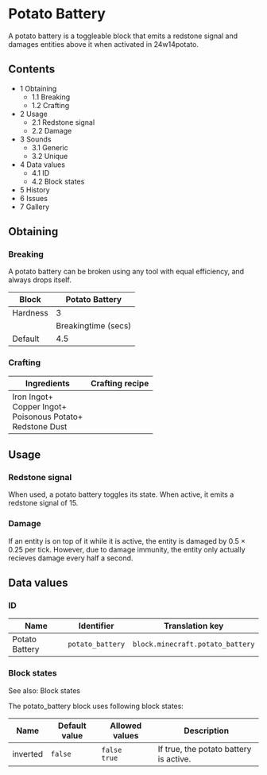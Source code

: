 # Potato Battery
A potato battery is a toggleable block that emits a redstone signal and damages entities above it when activated in 24w14potato.

## Contents
- 1 Obtaining
	- 1.1 Breaking
	- 1.2 Crafting
- 2 Usage
	- 2.1 Redstone signal
	- 2.2 Damage
- 3 Sounds
	- 3.1 Generic
	- 3.2 Unique
- 4 Data values
	- 4.1 ID
	- 4.2 Block states
- 5 History
- 6 Issues
- 7 Gallery

## Obtaining
### Breaking
A potato battery can be broken using any tool with equal efficiency, and always drops itself.

| Block    | Potato Battery      |
|----------|---------------------|
| Hardness | 3                   |
|          | Breakingtime (secs) |
| Default  | 4.5                 |

### Crafting
| Ingredients                                                           | Crafting recipe |
|-----------------------------------------------------------------------|-----------------|
| Iron Ingot+<br/>Copper Ingot+<br/>Poisonous Potato+<br/>Redstone Dust |                 |

## Usage
### Redstone signal
When used, a potato battery toggles its state. When active, it emits a redstone signal of 15.

### Damage
If an entity is on top of it while it is active, the entity is damaged by 0.5 × 0.25 per tick. However, due to damage immunity, the entity only actually recieves damage every half a second.

## Data values
### ID
| Name           | Identifier       | Translation key                  |
|----------------|------------------|----------------------------------|
| Potato Battery | `potato_battery` | `block.minecraft.potato_battery` |

### Block states
See also: Block states

The potato_battery block uses following block states:

| Name     | Default value | Allowed values     | Description                            |
|----------|---------------|--------------------|----------------------------------------|
| inverted | `false`       | `false`<br/>`true` | If true, the potato battery is active. |

